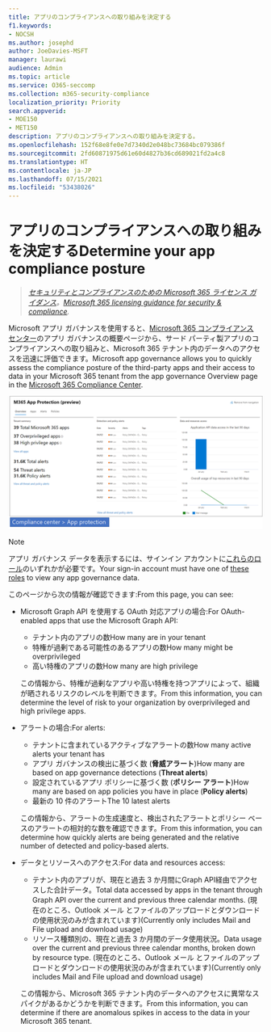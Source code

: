 ```yaml
---
title: アプリのコンプライアンスへの取り組みを決定する
f1.keywords:
- NOCSH
ms.author: josephd
author: JoeDavies-MSFT
manager: laurawi
audience: Admin
ms.topic: article
ms.service: O365-seccomp
ms.collection: m365-security-compliance
localization_priority: Priority
search.appverid:
- MOE150
- MET150
description: アプリのコンプライアンスへの取り組みを決定する。
ms.openlocfilehash: 152f68e8fe0e7d7340d2e048bc73684bc079386f
ms.sourcegitcommit: 2fd60871975d61e60d4827b36cd689021fd2a4c8
ms.translationtype: HT
ms.contentlocale: ja-JP
ms.lasthandoff: 07/15/2021
ms.locfileid: "53438026"
---
```

# <a name="determine-your-app-compliance-posture"></a><span data-ttu-id="80cd8-103">アプリのコンプライアンスへの取り組みを決定する</span><span class="sxs-lookup"><span data-stu-id="80cd8-103">Determine your app compliance posture</span></span>

><span data-ttu-id="80cd8-104">*[セキュリティとコンプライアンスのための Microsoft 365 ライセンス ガイダンス](https://aka.ms/ComplianceSD)。*</span><span class="sxs-lookup"><span data-stu-id="80cd8-104">*[Microsoft 365 licensing guidance for security & compliance](https://aka.ms/ComplianceSD).*</span></span>

<span data-ttu-id="80cd8-105">Microsoft アプリ ガバナンスを使用すると、[Microsoft 365 コンプライアンス センター](https://aka.ms/appgovernance)のアプリ ガバナンスの概要ページから、サード パーティ製アプリのコンプライアンスへの取り組みと、Microsoft 365 テナント内のデータへのアクセスを迅速に評価できます。</span><span class="sxs-lookup"><span data-stu-id="80cd8-105">Microsoft app governance allows you to quickly assess the compliance posture of the third-party apps and their access to data in your Microsoft 365 tenant from the app governance Overview page in the [Microsoft 365 Compliance Center](https://aka.ms/appgovernance).</span></span>

![Microsoft 365 コンプライアンス センターの [アプリ ガバナンス概要] ページ](..\media\manage-app-protection-governance\mapg-cc-overview.png)

>[!Note]
> <span data-ttu-id="80cd8-107">アプリ ガバナンス データを表示するには、サインイン アカウントに[これらのロール](app-governance-get-started.md#administrator-roles)のいずれかが必要です。</span><span class="sxs-lookup"><span data-stu-id="80cd8-107">Your sign-in account must have one of [these roles](app-governance-get-started.md#administrator-roles) to view any app governance data.</span></span>
>

<span data-ttu-id="80cd8-108">このページから次の情報が確認できます:</span><span class="sxs-lookup"><span data-stu-id="80cd8-108">From this page, you can see:</span></span>

- <span data-ttu-id="80cd8-109">Microsoft Graph API を使用する OAuth 対応アプリの場合:</span><span class="sxs-lookup"><span data-stu-id="80cd8-109">For OAuth-enabled apps that use the Microsoft Graph API:</span></span>

  - <span data-ttu-id="80cd8-110">テナント内のアプリの数</span><span class="sxs-lookup"><span data-stu-id="80cd8-110">How many are in your tenant</span></span>
  - <span data-ttu-id="80cd8-111">特権が過剰である可能性のあるアプリの数</span><span class="sxs-lookup"><span data-stu-id="80cd8-111">How many might be overprivileged</span></span>
  - <span data-ttu-id="80cd8-112">高い特権のアプリの数</span><span class="sxs-lookup"><span data-stu-id="80cd8-112">How many are high privilege</span></span>

  <span data-ttu-id="80cd8-113">この情報から、特権が過剰なアプリや高い特権を持つアプリによって、組織が晒されるリスクのレベルを判断できます。</span><span class="sxs-lookup"><span data-stu-id="80cd8-113">From this information, you can determine the level of risk to your organization by overprivileged and high privilege apps.</span></span>

- <span data-ttu-id="80cd8-114">アラートの場合:</span><span class="sxs-lookup"><span data-stu-id="80cd8-114">For alerts:</span></span>

  - <span data-ttu-id="80cd8-115">テナントに含まれているアクティブなアラートの数</span><span class="sxs-lookup"><span data-stu-id="80cd8-115">How many active alerts your tenant has</span></span>
  - <span data-ttu-id="80cd8-116">アプリ ガバナンスの検出に基づく数 (**脅威アラート**)</span><span class="sxs-lookup"><span data-stu-id="80cd8-116">How many are based on app governance detections (**Threat alerts**)</span></span>
  - <span data-ttu-id="80cd8-117">設定されているアプリ ポリシーに基づく数 (**ポリシー アラート**)</span><span class="sxs-lookup"><span data-stu-id="80cd8-117">How many are based on app policies you have in place (**Policy alerts**)</span></span>
  - <span data-ttu-id="80cd8-118">最新の 10 件のアラート</span><span class="sxs-lookup"><span data-stu-id="80cd8-118">The 10 latest alerts</span></span>

  <span data-ttu-id="80cd8-119">この情報から、アラートの生成速度と、検出されたアラートとポリシー ベースのアラートの相対的な数を確認できます。</span><span class="sxs-lookup"><span data-stu-id="80cd8-119">From this information, you can determine how quickly alerts are being generated and the relative number of detected and policy-based alerts.</span></span>

- <span data-ttu-id="80cd8-120">データとリソースへのアクセス:</span><span class="sxs-lookup"><span data-stu-id="80cd8-120">For data and resources access:</span></span>

  - <span data-ttu-id="80cd8-121">テナント内のアプリが、現在と過去 3 か月間にGraph API経由でアクセスした合計データ。</span><span class="sxs-lookup"><span data-stu-id="80cd8-121">Total data accessed by apps in the tenant through Graph API over the current and previous three calendar months.</span></span> <span data-ttu-id="80cd8-122">(現在のところ、Outlook メール とファイルのアップロードとダウンロードの使用状況のみが含まれています)</span><span class="sxs-lookup"><span data-stu-id="80cd8-122">(Currently only includes Mail and File upload and download usage)</span></span>
  - <span data-ttu-id="80cd8-123">リソース種類別の、現在と過去 3 か月間のデータ使用状況。</span><span class="sxs-lookup"><span data-stu-id="80cd8-123">Data usage over the current and previous three calendar months, broken down by resource type.</span></span> <span data-ttu-id="80cd8-124">(現在のところ、Outlook メール とファイルのアップロードとダウンロードの使用状況のみが含まれています)</span><span class="sxs-lookup"><span data-stu-id="80cd8-124">(Currently only includes Mail and File upload and download usage)</span></span>

  <span data-ttu-id="80cd8-125">この情報から、Microsoft 365 テナント内のデータへのアクセスに異常なスパイクがあるかどうかを判断できます。</span><span class="sxs-lookup"><span data-stu-id="80cd8-125">From this information, you can determine if there are anomalous spikes in access to the data in your Microsoft 365 tenant.</span></span>

